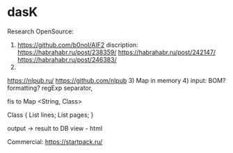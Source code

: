 # dasK
Research
OpenSource:
1) https://github.com/b0noI/AIF2
discription:
https://habrahabr.ru/post/238359/
https://habrahabr.ru/post/242147/
https://habrahabr.ru/post/246383/
2) 
https://nlpub.ru/
https://github.com/nlpub
3) Map in memory
4) 
input: BOM? formatting?
regExp separator, 

fis to Map <String, Class> 

Class {
List<Integer> lines; 
List<Integer> pages;
}

output -> result to DB
view - html

Commercial:
https://startpack.ru/ 
